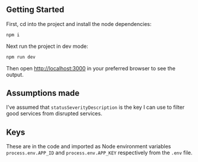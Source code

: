 ## Getting Started

First, cd into the project and install the node dependencies:

```bash
npm i
```

Next run the project in dev mode:

```bash
npm run dev
```

Then open [http://localhost:3000](http://localhost:3000) in your preferred browser to see the output.

## Assumptions made

I've assumed that `statusSeverityDescription` is the key I can use to filter good services from disrupted services.

## Keys

These are in the code and imported as Node environment variables `process.env.APP_ID` and `process.env.APP_KEY` respectively from the `.env` file.
